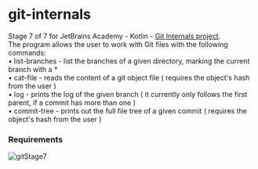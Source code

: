 # git-internals
Stage 7 of 7 for JetBrains Academy - Kotlin - [Git Internals project](https://hyperskill.org/projects/110/stages/601/implement).  
The program allows the user to work with Git files with the following commands:  
• list-branches - list the branches of a given directory, marking the current branch with a *  
• cat-file - reads the content of a git object file ( requires the object's hash from the user )  
• log - prints the log of the given branch ( it currently only follows the first parent, if a commit has more than one )  
• commit-tree - prints out the full file tree of a given commit ( requires the object's hash from the user )  
### Requirements
![gitStage7](https://user-images.githubusercontent.com/64429863/100528594-bf62ef00-31ac-11eb-85ab-5031422160a5.jpg)
